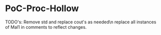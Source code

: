 # PoC-Proc-Hollow

TODO's:
  Remove std and replace cout's as needed\n
  replace all instances of Mal1 in comments to reflect changes. 
